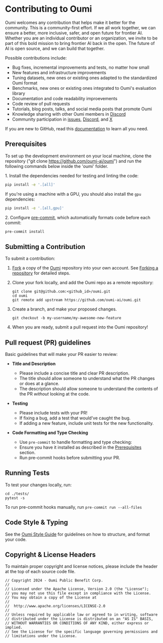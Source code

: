 # Contributing to Oumi

Oumi welcomes any contribution that helps make it better for the community. This is a community-first effort. If we all work together, we can ensure a better, more inclusive, safer, and open future for frontier AI. Whether you are an individual contributor or an organization, we invite to be part of this bold mission to bring frontier AI back in the open. The future of AI is open source, and we can build that together.

Possible contributions include:
* Bug fixes, incremental improvements and tests, no matter how small
* New features and infrastructure improvements
* Tuning datasets, new ones or existing ones adapted to the standardized Oumi format
* Benchmarks, new ones or existing ones integrated to Oumi's evaluation library
* Documentation and code readability improevements
* Code review of pull requests
* Tutorials, blog posts, talks, and social media posts that promote Oumi
* Knowledge sharing with other Oumi members in [Discord](https://discord.gg/S74NxTDh7v)
* Community participation in [issues](https://github.com/oumi-ai/oumi/issues), [Discord](https://discord.gg/S74NxTDh7v), and [X](https://x.com/Oumi_PBC)

If you are new to GitHub, read this [documentation](https://support.github.com/) to learn all you need.

## Prerequisites

To set up the development environment on your local machine, clone the repository ("git clone https://github.com/oumi-ai/oumi") and run the following commands below inside the 'oumi' folder.

1\. Install the dependencies needed for testing and linting the code:

```bash
pip install -e '.[all]'
```

If you're using a machine with a GPU, you should also install the `gpu` dependencies:

```bash
pip install -e '.[all,gpu]'
```

2\. Configure [pre-commit](https://pre-commit.com/), which automatically formats
code before each commit:

```bash
pre-commit install
```

## Submitting a Contribution

To submit a contribution:

1. [Fork](https://docs.github.com/en/pull-requests/collaborating-with-pull-requests/working-with-forks/fork-a-repo)
a copy of the [Oumi](https://github.com/oumi-ai/oumi) repository into your own account. See 
[Forking a repository](https://docs.github.com/en/pull-requests/collaborating-with-pull-requests/working-with-forks/fork-a-repo#forking-a-repository)
for detailed steps.
2. Clone your fork locally, and add the Oumi repo as a remote repository:

    ```shell
    git clone git@github.com:<github_id>/oumi.git
    cd oumi
    git remote add upstream https://github.com/oumi-ai/oumi.git
    ```

3. Create a branch, and make your proposed changes.

    ```shell
    git checkout -b my-username/my-awesome-new-feature
    ```

4. When you are ready, submit a pull request into the Oumi repository!

## Pull request (PR) guidelines

Basic guidelines that will make your PR easier to review:

- **Title and Description**
  - Please include a concise title and clear PR description.
  - The title should allow someone to understand what the PR changes or does at a glance.
  - The description should allow someone to understand the contents of the PR *without* looking at the code.

- **Testing**
  - Please include tests with your PR!
  - If fixing a bug, add a test that would've caught the bug.
  - If adding a new feature, include unit tests for the new functionality.

- **Code Formatting and Type Checking**
  - Use `pre-commit` to handle formatting and type checking:
  - Ensure you have it installed as described in the [Prerequisites](#prerequisites) section.
  - Run pre-commit hooks before submitting your PR.

## Running Tests

To test your changes locally, run:

```shell
cd ./tests/
pytest -s
```

To run pre-commit hooks manually, run `pre-commit run --all-files`

## Code Style & Typing

See the [Oumi Style Guide](/STYLE_GUIDE.md) for guidelines on how to structure, and format your code.

## Copyright & License Headers
To maintain proper copyright and license notices, please include the header at the top of each source code file.
```
// Copyright 2024 - Oumi Public Benefit Corp.
//
// Licensed under the Apache License, Version 2.0 (the "License");
// you may not use this file except in compliance with the License.
// You may obtain a copy of the License at
//
//  http://www.apache.org/licenses/LICENSE-2.0
//
// Unless required by applicable law or agreed to in writing, software
// distributed under the License is distributed on an "AS IS" BASIS,
// WITHOUT WARRANTIES OR CONDITIONS OF ANY KIND, either express or implied.
// See the License for the specific language governing permissions and
// limitations under the License.
```
